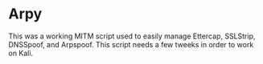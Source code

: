 Arpy
====

This was a working MITM script used to easily manage Ettercap, SSLStrip, DNSSpoof, and Arpspoof. This script needs a few tweeks in order to work on Kali.
